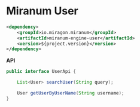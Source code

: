 # Miranum User

```xml
<dependency>
    <groupId>io.miragon.miranum</groupId>
    <artifactId>miranum-engine-user</artifactId>
    <version>${project.version}</version>
</dependency>
```

**API**

```java
public interface UserApi {

    List<User> searchUser(String query);

    User getUserByUserName(String username);
}
```
